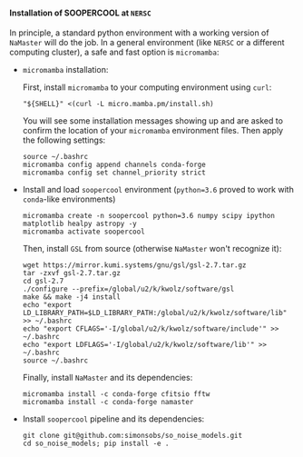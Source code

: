 #### Installation of SOOPERCOOL at `NERSC`

In principle, a standard python environment with a working version of `NaMaster` will do the job. In a general environment (like `NERSC` or a different computing cluster), a safe and fast option is `micromamba`:

- `micromamba` installation:

  First, install `micromamba` to your computing environment using `curl`: 

  ```
  "${SHELL}" <(curl -L micro.mamba.pm/install.sh)
  ```

  You will see some installation messages showing up and are asked to confirm the location of your `micromamba` environment files. Then apply the following settings:

  ```
  source ~/.bashrc
  micromamba config append channels conda-forge
  micromamba config set channel_priority strict
  ```

- Install and load `soopercool` environment (`python=3.6` proved to work with `conda`-like environments)

  ```
  micromamba create -n soopercool python=3.6 numpy scipy ipython matplotlib healpy astropy -y
  micromamba activate soopercool
  ```

  Then, install `GSL` from source (otherwise `NaMaster` won't recognize it):

  ```
  wget https://mirror.kumi.systems/gnu/gsl/gsl-2.7.tar.gz
  tar -zxvf gsl-2.7.tar.gz
  cd gsl-2.7
  ./configure --prefix=/global/u2/k/kwolz/software/gsl
  make && make -j4 install
  echo "export LD_LIBRARY_PATH=$LD_LIBRARY_PATH:/global/u2/k/kwolz/software/lib" >> ~/.bashrc
  echo "export CFLAGS='-I/global/u2/k/kwolz/software/include'" >> ~/.bashrc
  echo "export LDFLAGS='-I/global/u2/k/kwolz/software/lib'" >> ~/.bashrc
  source ~/.bashrc
  ```

  Finally, install `NaMaster` and its dependencies:

  ```
  micromamba install -c conda-forge cfitsio fftw
  micromamba install -c conda-forge namaster
  ```

- Install `soopercool` pipeline and its dependencies:

  ```
  git clone git@github.com:simonsobs/so_noise_models.git
  cd so_noise_models; pip install -e .
  ```

  